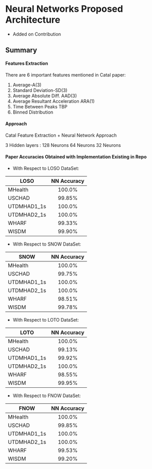 # Neural Networks Proposed Architecture 
- Added on Contribution

## Summary
  
#### Features Extraction
There are 6 important features mentioned in Catal paper:
1. Average-A(3)
2. Standard Deviation-SD(3)
3. Average Absolute Diff. AAD(3)
4. Average Resultant Acceleration ARA(1)
5. Time Between Peaks TBP
6. Binned Distribution

#### Approach
Catal Feature Extraction + Neural Network Approach

3 Hidden layers :
128 Neurons
64 Neurons
32 Neurons

#### Paper Accuracies Obtained with Implementation Existing in Repo
- With Respect to LOSO DataSet:

| LOSO          | NN Accuracy          | 
| ------------- |:--------------------:| 
| MHealth       | 100.0%               |
| USCHAD        | 99.85%               | 
| UTDMHAD1_1s   | 100.0%               |
| UTDMHAD2_1s   | 100.0%               |
| WHARF         | 99.33%               | 
| WISDM         | 99.90%               |

- With Respect to SNOW DataSet:

| SNOW          | NN Accuracy          | 
| ------------- |:--------------------:| 
| MHealth       | 100.0%               |
| USCHAD        | 99.75%               | 
| UTDMHAD1_1s   | 100.0%               |
| UTDMHAD2_1s   | 100.0%               |
| WHARF         | 98.51%               | 
| WISDM         | 99.78%               |
 
- With Respect to LOTO DataSet:

| LOTO          | NN Accuracy          | 
| ------------- |:--------------------:| 
| MHealth       | 100.0%               |
| USCHAD        | 99.13%               | 
| UTDMHAD1_1s   | 99.92%               |
| UTDMHAD2_1s   | 100.0%               |
| WHARF         | 98.55%               | 
| WISDM         | 99.95%               |

- With Respect to FNOW DataSet:

| FNOW          | NN Accuracy          | 
| ------------- |:--------------------:| 
| MHealth       | 100.0%               |
| USCHAD        | 99.85%               | 
| UTDMHAD1_1s   | 100.0%               |
| UTDMHAD2_1s   | 100.0%               |
| WHARF         | 99.53%               | 
| WISDM         | 99.20%               |

